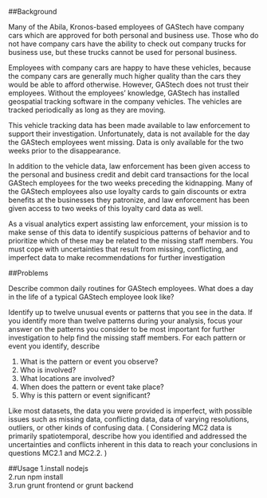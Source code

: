 ##Background

Many of the Abila, Kronos-based employees of GAStech have company cars which are approved for both personal and business use. Those who do not have company cars have the ability to check out company trucks for business use, but these trucks cannot be used for personal business.

Employees with company cars are happy to have these vehicles, because the company cars are generally much higher quality than the cars they would be able to afford otherwise. However, GAStech does not trust their employees. Without the employees’ knowledge, GAStech has installed geospatial tracking software in the company vehicles. The vehicles are tracked periodically as long as they are moving.

This vehicle tracking data has been made available to law enforcement to support their investigation. Unfortunately, data is not available for the day the GAStech employees went missing. Data is only available for the two weeks prior to the disappearance.

In addition to the vehicle data, law enforcement has been given access to the personal and business credit and debit card transactions for the local GAStech employees for the two weeks preceding the kidnapping. Many of the GAStech employees also use loyalty cards to gain discounts or extra benefits at the businesses they patronize, and law enforcement has been given access to two weeks of this loyalty card data as well.

As a visual analytics expert assisting law enforcement, your mission is to make sense of this data to identify suspicious patterns of behavior and to prioritize which of these may be related to the missing staff members. You must cope with uncertainties that result from missing, conflicting, and imperfect data to make recommendations for further investigation

##Problems
 
Describe common daily routines for GAStech employees. What does a day in the life of a typical GAStech employee look like?  

Identify up to twelve unusual events or patterns that you see in the data. If you identify more than twelve patterns during your analysis, focus your answer on the patterns you consider to be most important for further investigation to help find the missing staff members. For each pattern or event you identify, describe  
1. What is the pattern or event you observe?  
2. Who is involved?  
3. What locations are involved?  
4. When does the pattern or event take place?  
5. Why is this pattern or event significant?  
 
Like most datasets, the data you were provided is imperfect, with possible issues such as missing data, conflicting data, data of varying resolutions, outliers, or other kinds of confusing data. ( Considering MC2 data is primarily spatiotemporal, describe how you identified and addressed the uncertainties and conflicts inherent in this data to reach your conclusions in questions MC2.1 and MC2.2.  )

##Usage
1.install nodejs  
2.run npm install  
3.run grunt frontend or grunt backend  

